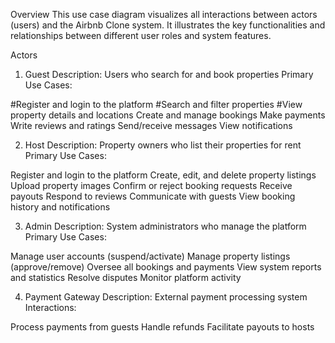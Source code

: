 Overview
This use case diagram visualizes all interactions between actors (users) and the Airbnb Clone system. It illustrates the key functionalities and relationships between different user roles and system features.

Actors
1. Guest 
Description: Users who search for and book properties
Primary Use Cases:

#Register and login to the platform
#Search and filter properties
#View property details and locations
Create and manage bookings
Make payments
Write reviews and ratings
Send/receive messages
View notifications

2. Host 
Description: Property owners who list their properties for rent
Primary Use Cases:

Register and login to the platform
Create, edit, and delete property listings
Upload property images
Confirm or reject booking requests
Receive payouts
Respond to reviews
Communicate with guests
View booking history and notifications

3. Admin 
Description: System administrators who manage the platform
Primary Use Cases:

Manage user accounts (suspend/activate)
Manage property listings (approve/remove)
Oversee all bookings and payments
View system reports and statistics
Resolve disputes
Monitor platform activity

4. Payment Gateway 
Description: External payment processing system
Interactions:

Process payments from guests
Handle refunds
Facilitate payouts to hosts
